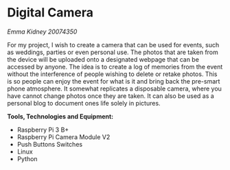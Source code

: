 # Digital Camera #

*Emma Kidney 20074350*

For my project, I wish to create a camera that can be used for events, such as weddings, parties or even personal use. 
The photos that are taken from the device will be uploaded onto a designated webpage that can be accessed by anyone. 
The idea is to create a log of memories from the event without the interference of people wishing to delete or retake photos. 
This is so people can enjoy the event for what is it and bring back the pre-smart phone atmosphere. It somewhat replicates
a disposable camera, where you have cannot change photos once they are taken. It can also be used as a personal blog to document 
ones life solely in pictures.

**Tools, Technologies and Equipment:**
* Raspberry Pi 3 B+
*	Raspberry Pi Camera Module V2
*	Push Buttons Switches
*	Linux
*	Python
